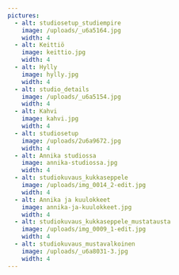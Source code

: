 ```yaml
---
pictures:
  - alt: studiosetup_studiempire
    image: /uploads/_u6a5164.jpg
    width: 4
  - alt: Keittiö
    image: keittio.jpg
    width: 4
  - alt: Hylly
    image: hylly.jpg
    width: 4
  - alt: studio_details
    image: /uploads/_u6a5154.jpg
    width: 4
  - alt: Kahvi
    image: kahvi.jpg
    width: 4
  - alt: studiosetup
    image: /uploads/2u6a9672.jpg
    width: 4
  - alt: Annika studiossa
    image: annika-studiossa.jpg
    width: 4
  - alt: studiokuvaus_kukkaseppele
    image: /uploads/img_0014_2-edit.jpg
    width: 4
  - alt: Annika ja kuulokkeet
    image: annika-ja-kuulokkeet.jpg
    width: 4
  - alt: studiokuvaus_kukkaseppele_mustatausta
    image: /uploads/img_0009_1-edit.jpg
    width: 4
  - alt: studiokuvaus_mustavalkoinen
    image: /uploads/_u6a8031-3.jpg
    width: 4
---
```


